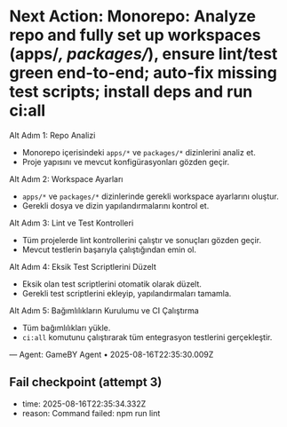 # Next Action: Monorepo: Analyze repo and fully set up workspaces (apps/*, packages/*), ensure lint/test green end-to-end; auto-fix missing test scripts; install deps and run ci:all

Alt Adım 1: Repo Analizi
- Monorepo içerisindeki `apps/*` ve `packages/*` dizinlerini analiz et. 
- Proje yapısını ve mevcut konfigürasyonları gözden geçir.

Alt Adım 2: Workspace Ayarları
- `apps/*` ve `packages/*` dizinlerinde gerekli workspace ayarlarını oluştur.
- Gerekli dosya ve dizin yapılandırmalarını kontrol et.

Alt Adım 3: Lint ve Test Kontrolleri
- Tüm projelerde lint kontrollerini çalıştır ve sonuçları gözden geçir.
- Mevcut testlerin başarıyla çalıştığından emin ol.

Alt Adım 4: Eksik Test Scriptlerini Düzelt
- Eksik olan test scriptlerini otomatik olarak düzelt.
- Gerekli test scriptlerini ekleyip, yapılandırmaları tamamla.

Alt Adım 5: Bağımlılıkların Kurulumu ve CI Çalıştırma
- Tüm bağımlılıkları yükle.
- `ci:all` komutunu çalıştırarak tüm entegrasyon testlerini gerçekleştir.

— Agent: GameBY Agent • 2025-08-16T22:35:30.009Z


## Fail checkpoint (attempt 3)
- time: 2025-08-16T22:35:34.332Z
- reason: Command failed: npm run lint
